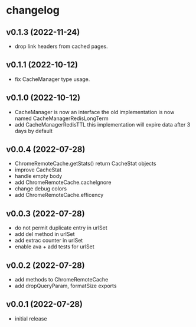 # changelog

## v0.1.3 (2022-11-24)
- drop link headers from cached pages.

## v0.1.1 (2022-10-12)
- fix CacheManager type usage.

## v0.1.0 (2022-10-12)
* CacheManager is now an interface the old implementation is now named CacheManagerRedisLongTerm
* add CacheManagerRedisTTL this implementation will expire data after 3 days by default

## v0.0.4 (2022-07-28)
* ChromeRemoteCache.getStats() return CacheStat objects
* improve CacheStat
* handle empty body
* add ChromeRemoteCache.cacheIgnore
* change debug colors
* add ChromeRemoteCache.efficency

## v0.0.3 (2022-07-28)
* do not permit duplicate entry in urlSet
* add del method in urlSet
* add extrac counter in urlSet
* enable ava + add tests for urlSet

## v0.0.2 (2022-07-28)
* add methods to ChromeRemoteCache
* add dropQueryParam, formatSize exports

## v0.0.1 (2022-07-28)
* initial release